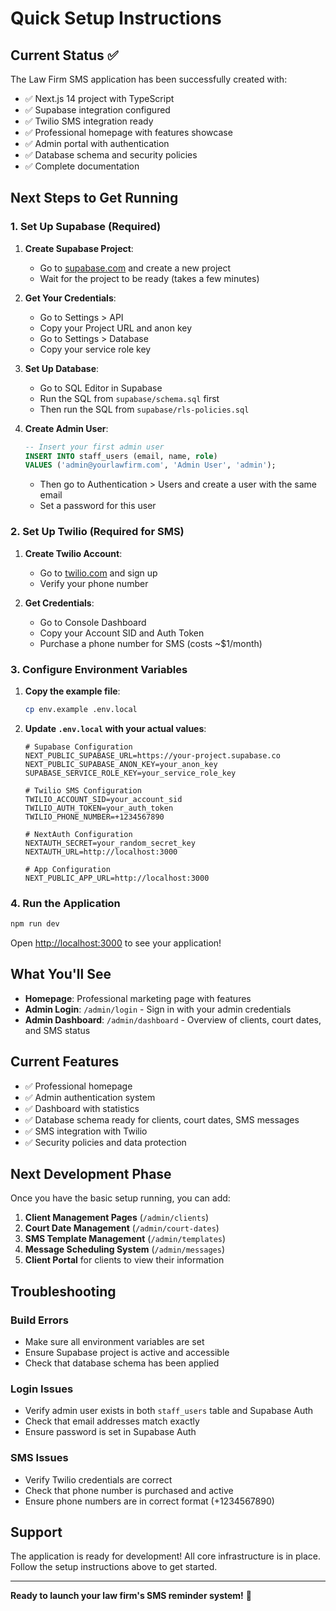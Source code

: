 # Quick Setup Instructions

## Current Status ✅

The Law Firm SMS application has been successfully created with:

- ✅ Next.js 14 project with TypeScript
- ✅ Supabase integration configured
- ✅ Twilio SMS integration ready
- ✅ Professional homepage with features showcase
- ✅ Admin portal with authentication
- ✅ Database schema and security policies
- ✅ Complete documentation

## Next Steps to Get Running

### 1. Set Up Supabase (Required)

1. **Create Supabase Project**:
   - Go to [supabase.com](https://supabase.com) and create a new project
   - Wait for the project to be ready (takes a few minutes)

2. **Get Your Credentials**:
   - Go to Settings > API
   - Copy your Project URL and anon key
   - Go to Settings > Database
   - Copy your service role key

3. **Set Up Database**:
   - Go to SQL Editor in Supabase
   - Run the SQL from `supabase/schema.sql` first
   - Then run the SQL from `supabase/rls-policies.sql`

4. **Create Admin User**:
   ```sql
   -- Insert your first admin user
   INSERT INTO staff_users (email, name, role) 
   VALUES ('admin@yourlawfirm.com', 'Admin User', 'admin');
   ```
   - Then go to Authentication > Users and create a user with the same email
   - Set a password for this user

### 2. Set Up Twilio (Required for SMS)

1. **Create Twilio Account**:
   - Go to [twilio.com](https://twilio.com) and sign up
   - Verify your phone number

2. **Get Credentials**:
   - Go to Console Dashboard
   - Copy your Account SID and Auth Token
   - Purchase a phone number for SMS (costs ~$1/month)

### 3. Configure Environment Variables

1. **Copy the example file**:
   ```bash
   cp env.example .env.local
   ```

2. **Update `.env.local` with your actual values**:
   ```env
   # Supabase Configuration
   NEXT_PUBLIC_SUPABASE_URL=https://your-project.supabase.co
   NEXT_PUBLIC_SUPABASE_ANON_KEY=your_anon_key
   SUPABASE_SERVICE_ROLE_KEY=your_service_role_key

   # Twilio SMS Configuration
   TWILIO_ACCOUNT_SID=your_account_sid
   TWILIO_AUTH_TOKEN=your_auth_token
   TWILIO_PHONE_NUMBER=+1234567890

   # NextAuth Configuration
   NEXTAUTH_SECRET=your_random_secret_key
   NEXTAUTH_URL=http://localhost:3000

   # App Configuration
   NEXT_PUBLIC_APP_URL=http://localhost:3000
   ```

### 4. Run the Application

```bash
npm run dev
```

Open [http://localhost:3000](http://localhost:3000) to see your application!

## What You'll See

- **Homepage**: Professional marketing page with features
- **Admin Login**: `/admin/login` - Sign in with your admin credentials
- **Admin Dashboard**: `/admin/dashboard` - Overview of clients, court dates, and SMS status

## Current Features

- ✅ Professional homepage
- ✅ Admin authentication system
- ✅ Dashboard with statistics
- ✅ Database schema ready for clients, court dates, SMS messages
- ✅ SMS integration with Twilio
- ✅ Security policies and data protection

## Next Development Phase

Once you have the basic setup running, you can add:

1. **Client Management Pages** (`/admin/clients`)
2. **Court Date Management** (`/admin/court-dates`)
3. **SMS Template Management** (`/admin/templates`)
4. **Message Scheduling System** (`/admin/messages`)
5. **Client Portal** for clients to view their information

## Troubleshooting

### Build Errors
- Make sure all environment variables are set
- Ensure Supabase project is active and accessible
- Check that database schema has been applied

### Login Issues
- Verify admin user exists in both `staff_users` table and Supabase Auth
- Check that email addresses match exactly
- Ensure password is set in Supabase Auth

### SMS Issues
- Verify Twilio credentials are correct
- Check that phone number is purchased and active
- Ensure phone numbers are in correct format (+1234567890)

## Support

The application is ready for development! All core infrastructure is in place. Follow the setup instructions above to get started.

---

**Ready to launch your law firm's SMS reminder system!** 🚀




